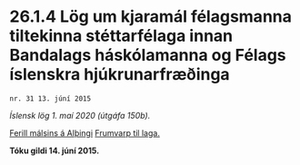 # 26.1.4 Lög um kjaramál félagsmanna tiltekinna stéttarfélaga innan Bandalags háskólamanna og Félags íslenskra hjúkrunarfræðinga

`nr. 31 13. júní 2015`

_Íslensk lög 1. maí 2020 (útgáfa 150b)._

[Ferill málsins á Alþingi](https://www.althingi.is/thingstorf/thingmalalistar-eftir-thingum/ferill/?ltg=144&mnr=798)
[Frumvarp til laga.](https://www.althingi.is/altext/144/s/1419.html)

**Tóku gildi 14. júní 2015.**

